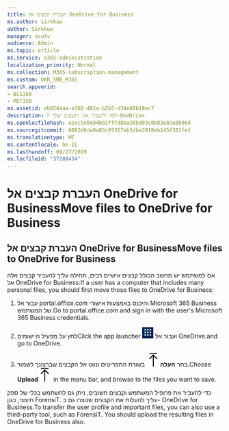 ```yaml
---
title: העברת קבצים אל OneDrive for Business
ms.author: sirkkuw
author: Sirkkuw
manager: scotv
audience: Admin
ms.topic: article
ms.service: o365-administration
localization_priority: Normal
ms.collection: M365-subscription-management
ms.custom: OKR_SMB_M365
search.appverid:
- BCS160
- MET150
ms.assetid: eb8244aa-a302-481a-b2b5-d34e88b18ec7
description: למד להעביר את הקבצים שלך ל-OneDrive.
ms.openlocfilehash: a1ec5e0484b92fffd8ba20bd03c0b83e83a8b964
ms.sourcegitcommit: 6003d6da0a85c97357eb3dba3918eb145f381fe1
ms.translationtype: MT
ms.contentlocale: he-IL
ms.lasthandoff: 09/27/2019
ms.locfileid: "37288434"
---
```

# <a name="move-files-to-onedrive-for-business"></a><span data-ttu-id="66136-103">העברת קבצים אל OneDrive for Business</span><span class="sxs-lookup"><span data-stu-id="66136-103">Move files to OneDrive for Business</span></span>

## <a name="move-files-to-onedrive-for-business"></a><span data-ttu-id="66136-104">העברת קבצים אל OneDrive for Business</span><span class="sxs-lookup"><span data-stu-id="66136-104">Move files to OneDrive for Business</span></span>

<span data-ttu-id="66136-105">אם למשתמש יש מחשב הכולל קבצים אישיים רבים, תחילה עליך להעביר קבצים אלה אל OneDrive for Business:</span><span class="sxs-lookup"><span data-stu-id="66136-105">If a user has a computer that includes many personal files, you should first move those files to OneDrive for Business:</span></span>
  
1. <span data-ttu-id="66136-106">עבור אל portal.office.com והיכנס באמצעות אישורי Microsoft 365 Business של המשתמש.</span><span class="sxs-lookup"><span data-stu-id="66136-106">Go to portal.office.com and sign in with the user's Microsoft 365 Business credentials.</span></span>
    
2. <span data-ttu-id="66136-107">לחץ על מפעיל היישומים</span><span class="sxs-lookup"><span data-stu-id="66136-107">Click the app launcher</span></span> ![The app launcher icon in Office 365](media/7502f4ec-3c9a-435d-a7b4-b9cda85189a7.png) <span data-ttu-id="66136-109">ועבור אל OneDrive.</span><span class="sxs-lookup"><span data-stu-id="66136-109">and go to OneDrive.</span></span> 
    
3. <span data-ttu-id="66136-110">בחר **העלה**![Upload](media/d9b963b8-10af-42e2-953d-360301b83d3c.png) בשורת התפריטים ונווט אל הקבצים שברצונך לשמור.</span><span class="sxs-lookup"><span data-stu-id="66136-110">Choose **Upload**![Upload](media/d9b963b8-10af-42e2-953d-360301b83d3c.png) in the menu bar, and browse to the files you want to save.</span></span> 
    
<span data-ttu-id="66136-p101">כדי להעביר את פרופיל המשתמש וקבצים חשובים, ניתן גם להשתמש בכלי של ספק חיצוני, כגון ForensiT. עליך להעלות את הקבצים שנוצרו גם ב- OneDrive for Business.</span><span class="sxs-lookup"><span data-stu-id="66136-p101">To transfer the user profile and important files, you can also use a third-party tool, such as ForensiT. You should upload the resulting files in OneDrive for Business also.</span></span>
  
